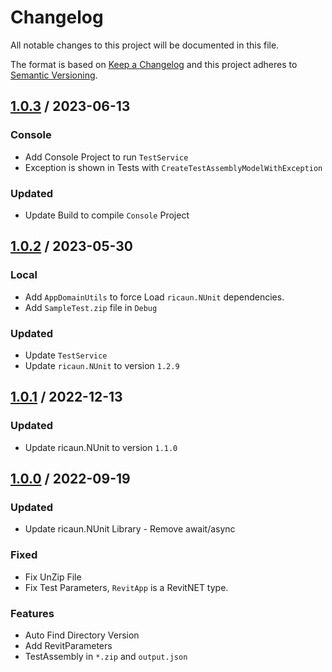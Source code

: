 # Changelog
All notable changes to this project will be documented in this file.

The format is based on [Keep a Changelog](http://keepachangelog.com/en/1.0.0/)
and this project adheres to [Semantic Versioning](http://semver.org/spec/v2.0.0.html).

## [1.0.3] / 2023-06-13
### Console
- Add Console Project to run `TestService`
- Exception is shown in Tests with `CreateTestAssemblyModelWithException`
### Updated
- Update Build to compile `Console` Project

## [1.0.2] / 2023-05-30
### Local
- Add `AppDomainUtils` to force Load `ricaun.NUnit` dependencies.
- Add `SampleTest.zip` file in `Debug`
### Updated
- Update `TestService`
- Update `ricaun.NUnit` to version `1.2.9`

## [1.0.1] / 2022-12-13
### Updated
- Update ricaun.NUnit to version `1.1.0`

## [1.0.0] / 2022-09-19
### Updated
- Update ricaun.NUnit Library - Remove await/async
### Fixed
- Fix UnZip File
- Fix Test Parameters, `RevitApp` is a RevitNET type.  
### Features
- Auto Find Directory Version
- Add RevitParameters
- TestAssembly in `*.zip` and `output.json`

[vNext]: ../../compare/1.0.0...HEAD
[1.0.3]: ../../compare/1.0.2...1.0.3
[1.0.2]: ../../compare/1.0.1...1.0.2
[1.0.1]: ../../compare/1.0.0...1.0.1
[1.0.0]: ../../compare/1.0.0
